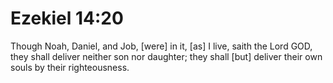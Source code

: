 # Ezekiel 14:20

Though Noah, Daniel, and Job, [were] in it, [as] I live, saith the Lord GOD, they shall deliver neither son nor daughter; they shall [but] deliver their own souls by their righteousness.